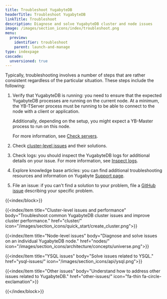```yaml
---
title: Troubleshoot YugabyteDB
headerTitle: Troubleshoot YugabyteDB
linkTitle: Troubleshoot
description: Diagnose and solve YugabyteDB cluster and node issues
image: /images/section_icons/index/troubleshoot.png
menu:
  preview:
    identifier: troubleshoot
    parent: launch-and-manage
type: indexpage
cascade:
  unversioned: true
---
```


Typically, troubleshooting involves a number of steps that are rather consistent regardless of the particular situation. These steps include the following:

1. Verify that YugabyteDB is running: you need to ensure that the expected YugabyteDB processes are running on the current node. At a minimum, the YB-TServer process must be running to be able to connect to the node with a client or application.

    Additionally, depending on the setup, you might expect a YB-Master process to run on this node.

    For more information, see [Check servers](nodes/check-processes/).

2. Check [cluster-level issues](cluster/) and their solutions.

3. Check logs: you should inspect the YugabyteDB logs for additional details on your issue. For more information, see [Inspect logs](nodes/check-logs/).

4. Explore knowledge base articles: you can find additional troubleshooting resources and information on Yugabyte [Support page](https://support.yugabyte.com/).

5. File an issue: if you can't find a solution to your problem, file a [GitHub issue](https://github.com/yugabyte/yugabyte-db/issues) describing your specific problem.

{{<index/block>}}

  {{<index/item
    title="Cluster-level issues and performance"
    body="Troubleshoot common YugabyteDB cluster issues and improve cluster performance."
    href="cluster/"
    icon="/images/section_icons/quick_start/create_cluster.png">}}

  {{<index/item
    title="Node-level issues"
    body="Diagnose and solve issues on an individual YugabyteDB node."
    href="nodes/"
    icon="/images/section_icons/architecture/concepts/universe.png">}}

   {{<index/item
    title="YSQL issues"
    body="Solve issues related to YSQL."
    href="ysql-issues/"
    icon="/images/section_icons/api/ysql.png">}}

   {{<index/item
    title="Other issues"
    body="Understand how to address other issues related to YugabyteDB."
    href="other-issues/"
    icon="fa-thin fa-circle-exclamation">}}

{{</index/block>}}

